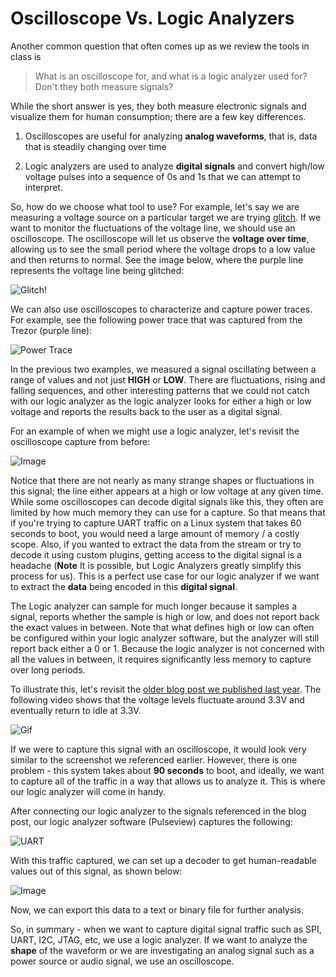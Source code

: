 # Oscilloscope Vs.  Logic Analyzers  

Another common question that often comes up as we review the tools in class is

> What is an oscilloscope for, and what is a logic analyzer used for? Don't they both measure signals?

While the short answer is yes, they both measure electronic signals and visualize them for human consumption; there are a few key differences. 

1. Oscilloscopes are useful for analyzing **analog waveforms**, that is, data that is steadily changing over time

2. Logic analyzers are used to analyze **digital signals** and convert high/low voltage pulses into a sequence of 0s and 1s that we can attempt to interpret.  


So, how do we choose what tool to use? For example, let's say we are measuring a voltage source on a particular target we are trying [glitch](https://voidstarsec.com/blog/replicant-part-1). If we want to monitor the fluctuations of the voltage line, we should use an oscilloscope. The oscilloscope will let us observe the **voltage over time**, allowing us to see the small period where the voltage drops to a low value and then returns to normal. See the image below, where the purple line represents the voltage line being glitched:

![Glitch!](https://voidstarsec.com/blog/assets/images/glitch/scope/SDS00001.png) 


We can also use oscilloscopes to characterize and capture power traces. For example, see the following power trace that was captured from the Trezor (purple line):

![Power Trace](https://voidstarsec.com/blog/assets/images/glitch/scope/power_trace.png)

In the previous two examples, we measured a signal oscillating between a range of values and not just **HIGH** or **LOW**. There are fluctuations, rising and falling sequences, and other interesting patterns that we could not catch with our logic analyzer as the logic analyzer looks for either a high or low voltage and reports the results back to the user as a digital signal. 

For an example of when we might use a logic analyzer, let's revisit the oscilloscope capture from before:

![Image](https://i.stack.imgur.com/Jpcg1.jpg)

Notice that there are not nearly as many strange shapes or fluctuations in this signal; the line either appears at a high or low voltage at any given time. While some oscilloscopes can decode digital signals like this, they often are limited by how much memory they can use for a capture. So that means that if you're trying to capture UART traffic on a Linux system that takes 60 seconds to boot, you would need a large amount of memory / a costly scope. Also, if you wanted to extract the data from the stream or try to decode it using custom plugins, getting access to the digital signal is a headache (**Note** It is possible, but Logic Analyzers greatly simplify this process for us). This is a perfect use case for our logic analyzer if we want to extract the **data** being encoded in this **digital signal**.

The Logic analyzer can sample for much longer because it samples a signal, reports whether the sample is high or low, and does not report back the exact values in between. Note that what defines high or low can often be configured within your logic analyzer software, but the analyzer will still report back either a 0 or 1. Because the logic analyzer is not concerned with all the values in between, it requires significantly less memory to capture over long periods. 

To illustrate this, let's revisit the [older blog post we published last year](https://voidstarsec.com/blog/uart-uboot-and-usb). The following video shows that the voltage levels fluctuate around 3.3V and eventually return to idle at 3.3V. 

![Gif](https://voidstarsec.com/blog/assets/images/serial.gif)

If we were to capture this signal with an oscilloscope, it would look very similar to the screenshot we referenced earlier. However, there is one problem - this system takes about **90 seconds** to boot, and ideally, we want to capture all of the traffic in a way that allows us to analyze it. This is where our logic analyzer will come in handy. 

After connecting our logic analyzer to the signals referenced in the blog post, our logic analyzer software (Pulseview) captures the following:

![UART](https://voidstarsec.com/blog/assets/images/pulseview-uart.png)

With this traffic captured, we can set up a decoder to get human-readable values out of this signal, as shown below:

![Image](https://voidstarsec.com/blog/assets/images/decoded2.png)

Now, we can export this data to a text or binary file for further analysis. 

So, in summary - when we want to capture digital signal traffic such as SPI, UART, I2C, JTAG, etc, we use a logic analyzer. If we want to analyze the **shape** of the waveform or we are investigating an analog signal such as a power source or audio signal, we use an oscilloscope. 